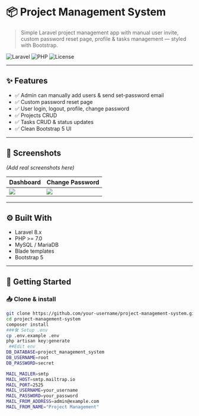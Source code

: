 # 📦 Project Management System

> Simple Laravel project management app with manual user invite, custom password reset page, profile & tasks management — styled with Bootstrap.

![Laravel](https://img.shields.io/badge/Laravel-10.x-red?style=flat&logo=laravel)
![PHP](https://img.shields.io/badge/PHP-%3E=8.0-blue?logo=php)
![License](https://img.shields.io/badge/license-MIT-brightgreen)

---

## ✨ Features
- ✅ Admin can manually add users & send set-password email
- ✅ Custom password reset page
- ✅ User login, logout, profile, change password
- ✅ Projects CRUD
- ✅ Tasks CRUD & status updates
- ✅ Clean Bootstrap 5 UI

---

## 📸 Screenshots
*(Add real screenshots here)*

| Dashboard | Change Password |
|--|--|
| ![](screenshots/dashboard.png) | ![](screenshots/change_password.png) |

---

## ⚙ Built With
- Laravel 8.x
- PHP >= 7.0
- MySQL / MariaDB
- Blade templates
- Bootstrap 5

---

## 🚀 Getting Started

### 📥 Clone & install
```bash
git clone https://github.com/your-username/project-management-system.git
cd project-management-system
composer install
###🛠 Setup .env
cp .env.example .env
php artisan key:generate
 ##Edit env
DB_DATABASE=project_management_system
DB_USERNAME=root
DB_PASSWORD=secret

MAIL_MAILER=smtp
MAIL_HOST=smtp.mailtrap.io
MAIL_PORT=2525
MAIL_USERNAME=your_username
MAIL_PASSWORD=your_password
MAIL_FROM_ADDRESS=admin@example.com
MAIL_FROM_NAME="Project Management"


